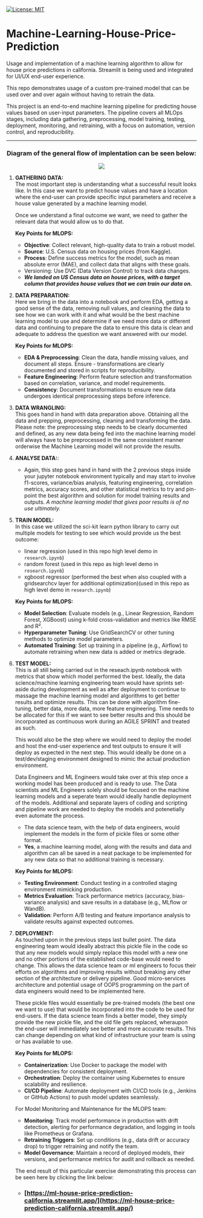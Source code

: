 [![License: MIT](https://img.shields.io/badge/License-MIT-yellow.svg)](https://opensource.org/licenses/MIT)

# Machine-Learning-House-Price-Prediction

Usage and implementation of a machine learning algorithm to allow for house price predictions in california. Streamlit is being used and integrated for UI/UX end-user experience.

This repo demonstrates usage of a custom pre-trained model that can be used over and over again without having to retrain the data.

This project is an end-to-end machine learning pipeline for predicting house values based on user-input parameters. The pipeline covers all MLOps stages, including data gathering, preprocessing, model training, testing, deployment, monitoring, and retraining, with a focus on automation, version control, and reproducibility.

---


### **<p align="center"> Diagram of the general flow of implentation can be seen below:</p>**
<p align="center"><img src="https://github.com/thatwonguy/Machine-Learning-House-Price-Prediction/assets/78534460/134e2693-b975-4165-97c7-b6e0ad81b792"></p>


1. **GATHERING DATA:**  
   The most important step is understanding what a successful result looks like. In this case we want to predict house values and have a location where the end-user can provide specific input parameters and receive a house value generated by a machine learning model.

   Once we understand a final outcome we want, we need to gather the relevant data that would allow us to do that.

   **Key Points for MLOPS:**
      - **Objective**: Collect relevant, high-quality data to train a robust model.
      - **Source**: U.S. Census data on housing prices (from Kaggle).
      - **Process**: Define success metrics for the model, such as mean absolute error (MAE), and collect data that aligns with these goals.
      - Versioning: Use DVC (Data Version Control) to track data changes.
   - ***We landed on US Census data on house prices, with a target column that provides house values that we can train our data on.***

2. **DATA PREPARATION:**  
   Here we bring in the data into a notebook and perform EDA, getting a good sense of the data, removing null values, and cleaning the data to see how we can work with it and what would be the best machine learning model to use and determine if we need more data or different data and continuing to prepare the data to ensure this data is clean and adequate to address the question we want answered with our model.

   **Key Points for MLOPS:**
   - **EDA & Preprocessing**: Clean the data, handle missing values, and document all steps. Ensure - transformations are clearly documented and stored in scripts for reproducibility.
   - **Feature Engineering**: Perform feature selection and transformation based on correlation, variance, and model requirements.
   - **Consistency**: Document transformations to ensure new data undergoes identical preprocessing steps before inference.
3. **DATA WRANGLING:**  
   This goes hand in hand with data preparation above. Obtaining all the data and prepping, preprocessing, cleaning and transforming the data. Please note: the preprocessing step needs to be clearly documented and defined, as any new data being fed into the machine learning model will always have to be preprocessed in the same consistent manner orderwise the Machine Learning model will not provide the results.
4. **ANALYSE DATA:**:
   - Again, this step goes hand in hand with the 2 previous steps inside your jupyter notebook environment typically and may start to involve f1-scores, variance/bias analysis, featuring engineering, correlation metrics, accuracy scores, and other statistical metrics to try and pin-point the best algorithm and solution for model training results and outputs. *A machine learning model that gives poor results is of no use ultimately.*
5. **TRAIN MODEL:**  
   In this case we utilized the sci-kit learn python library to carry out multiple models for testing to see which would provide us the best outcome:
   - linear regression (used in this repo high level demo in `research.ipynb`)
   - random forest (used in this repo as high level demo in `research.ipynb`)
   - xgboost regressor (performed the best when also coupled with a gridsearchcv layer for additional optimization)(used in this repo as high level demo in `research.ipynb`)

   **Key Points for MLOPS:**
   - **Model Selection**: Evaluate models (e.g., Linear Regression, Random Forest, XGBoost) using k-fold cross-validation and metrics like RMSE and R².
   - **Hyperparameter Tuning**: Use GridSearchCV or other tuning methods to optimize model parameters.
   - **Automated Training**: Set up training in a pipeline (e.g., Airflow) to automate retraining when new data is added or metrics degrade.

6. **TEST MODEL:**  
   This is all still being carried out in the reseach.ipynb notebook with metrics that show which model performed the best. Ideally, the data science/machine learning engineering team would have sprints set-aside during development as well as after deployment to continue to massage the machine learning model and algorithms to get better results and optimize results. This can be done with algorithm fine-tuning, better data, more data, more feature engineering. Time needs to be allocated for this if we want to see better results and this should be incorporated as continuous work during an AGILE SPRINT and treated as such.  

   This would also be the step where we would need to deploy the model and host the end-user experience and test outputs to ensure it will deploy as expected in the next step. This would ideally be done on a test/dev/staging environment designed to mimic the actual production environment.  

   Data Engineers and ML Engineers would take over at this step once a working model has been produced and is ready to use. The Data scientists and ML Engineers solely should be focused on the machine learning models and a seperate team would ideally handle deployment of the models. Additional and separate layers of coding and scripting and pipeline work are needed to deploy the models and potenetially even automate the process.
   - The data science team, with the help of data engineers, would implement the models in the form of pickle files or some other format.
   - **Yes**, a machine learning model, along with the results and data and algorithm can all be saved in a neat package to be implemented for any new data so that no additional training is necessary.

   **Key Points for MLOPS:**
   - **Testing Environment**: Conduct testing in a controlled staging environment mimicking production.
   - **Metrics Evaluation**: Track performance metrics (accuracy, bias-variance analysis) and save results in a database (e.g., MLflow or WandB).
   - **Validation**: Perform A/B testing and feature importance analysis to validate results against expected outcomes.
7. **DEPLOYMENT:**  
   As touched upon in the previous steps last bullet point. The data engineering team would ideally abstract this pickle file in the code so that any new models would simply replace this model with a new one and no other portions of the established code-base would need to change. This allows the data science team or ml engineers to focus their efforts on algorithms and improving results without breaking any other section of the architecture or delivery pipeline. Good micro-services architecture and potential usage of OOPS programming on the part of data engineers would need to be implemented here.  
   
   These pickle files would essentially be pre-trained models (the best one we want to use) that would be incorporated into the code to be used for end-users. If the data science team finds a better model, they simply provide the new pickle file, and the old file gets replaced, wheraupon the end-user will immediately see better and more accurate results. This can change depending on what kind of infrastructure your team is using or has available to use.

   **Key Points for MLOPS:**
   - **Containerization**: Use Docker to package the model with dependencies for consistent deployment.
   - **Orchestration**: Deploy the container using Kubernetes to ensure scalability and resilience.
   - **CI/CD Pipeline**: Automate deployment with CI/CD tools (e.g., Jenkins or GitHub Actions) to push model updates seamlessly.

   For Model Monitoring and Maintenance for the MLOPS team:  
   - **Monitoring**: Track model performance in production with drift detection, alerting for performance degradation, and logging in tools like Prometheus or Grafana.
   - **Retraining Triggers**: Set up conditions (e.g., data drift or accuracy drop) to trigger retraining and notify the team.
   - **Model Governance**: Maintain a record of deployed models, their versions, and performance metrics for audit and rollback as needed.

   The end result of this particular exercise demonstrating this process can be seen here by clicking the link below:
   - ### [https://ml-house-price-prediction-california.streamlit.app/](https://ml-house-price-prediction-california.streamlit.app/)
